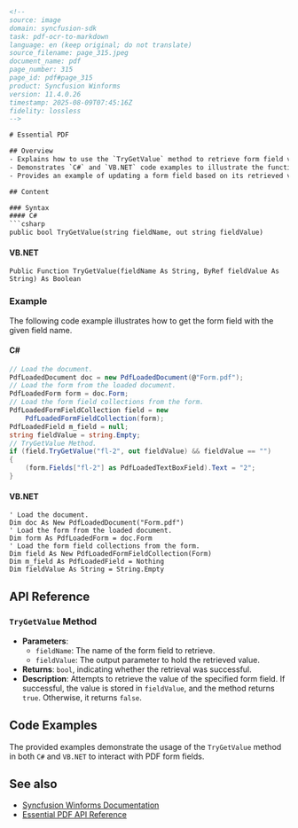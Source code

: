 ```html
<!-- 
source: image
domain: syncfusion-sdk
task: pdf-ocr-to-markdown
language: en (keep original; do not translate)
source_filename: page_315.jpeg
document_name: pdf
page_number: 315
page_id: pdf#page_315
product: Syncfusion Winforms
version: 11.4.0.26
timestamp: 2025-08-09T07:45:16Z
fidelity: lossless
-->

# Essential PDF

## Overview
- Explains how to use the `TryGetValue` method to retrieve form field values from a PDF document.
- Demonstrates `C#` and `VB.NET` code examples to illustrate the functionality.
- Provides an example of updating a form field based on its retrieved value.

## Content

### Syntax
#### C#
```csharp
public bool TryGetValue(string fieldName, out string fieldValue)
```

#### VB.NET
```vbnet
Public Function TryGetValue(fieldName As String, ByRef fieldValue As String) As Boolean
```

### Example
The following code example illustrates how to get the form field with the given field name.

#### C#
```csharp
// Load the document.
PdfLoadedDocument doc = new PdfLoadedDocument(@"Form.pdf");
// Load the form from the loaded document.
PdfLoadedForm form = doc.Form;
// Load the form field collections from the form.
PdfLoadedFormFieldCollection field = new
    PdfLoadedFormFieldCollection(form);
PdfLoadedField m_field = null;
string fieldValue = string.Empty;
// TryGetValue Method.
if (field.TryGetValue("fl-2", out fieldValue) && fieldValue == "")
{
    (form.Fields["fl-2"] as PdfLoadedTextBoxField).Text = "2";
}
```

#### VB.NET
```vbnet
' Load the document.
Dim doc As New PdfLoadedDocument("Form.pdf")
' Load the form from the loaded document.
Dim form As PdfLoadedForm = doc.Form
' Load the form field collections from the form.
Dim field As New PdfLoadedFormFieldCollection(Form)
Dim m_field As PdfLoadedField = Nothing
Dim fieldValue As String = String.Empty
```

## API Reference
### `TryGetValue` Method
- **Parameters**:
  - `fieldName`: The name of the form field to retrieve.
  - `fieldValue`: The output parameter to hold the retrieved value.
- **Returns**: `bool`, indicating whether the retrieval was successful.
- **Description**: Attempts to retrieve the value of the specified form field. If successful, the value is stored in `fieldValue`, and the method returns `true`. Otherwise, it returns `false`.

## Code Examples
The provided examples demonstrate the usage of the `TryGetValue` method in both `C#` and `VB.NET` to interact with PDF form fields.

## See also
- [Syncfusion Winforms Documentation](https://www.syncfusion.com/documentation/windows-forms)
- [Essential PDF API Reference](https://www.syncfusion.com/documentation/e-pdf/api)

<!-- tags: [Syncfusion, Winforms, PDF, TryGetValue, API, 11.4.0.26] keywords: [Syncfusion Winforms, C#, VB.NET, PDF, TryGetValue, form field, document] -->
```